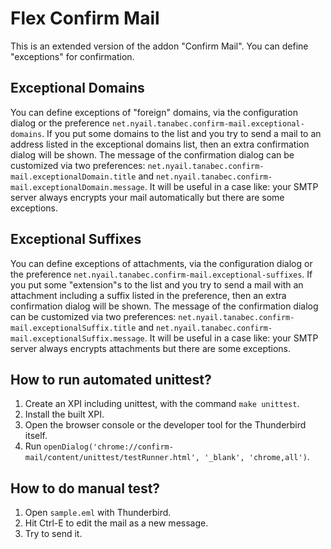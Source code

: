 # Flex Confirm Mail

This is an extended version of the addon "Confirm Mail". You can define "exceptions" for confirmation.

## Exceptional Domains

You can define exceptions of "foreign" domains, via the configuration dialog or the preference `net.nyail.tanabec.confirm-mail.exceptional-domains`. If you put some domains to the list and you try to send a mail to an address listed in the exceptional domains list, then an extra confirmation dialog will be shown. The message of the confirmation dialog can be customized via two preferences: `net.nyail.tanabec.confirm-mail.exceptionalDomain.title` and `net.nyail.tanabec.confirm-mail.exceptionalDomain.message`. It will be useful in a case like: your SMTP server always encrypts your mail automatically but there are some exceptions.

## Exceptional Suffixes

You can define exceptions of attachments, via the configuration dialog or the preference `net.nyail.tanabec.confirm-mail.exceptional-suffixes`. If you put some "extension"s to the list and you try to send a mail with an attachment including a suffix listed in the preference, then an extra confirmation dialog will be shown. The message of the confirmation dialog can be customized via two preferences: `net.nyail.tanabec.confirm-mail.exceptionalSuffix.title` and `net.nyail.tanabec.confirm-mail.exceptionalSuffix.message`. It will be useful in a case like: your SMTP server always encrypts attachments but there are some exceptions.

## How to run automated unittest?

1. Create an XPI including unittest, with the command `make unittest`.
2. Install the built XPI.
3. Open the browser console or the developer tool for the Thunderbird itself.
4. Run `openDialog('chrome://confirm-mail/content/unittest/testRunner.html', '_blank', 'chrome,all')`.

## How to do manual test?

1. Open `sample.eml` with Thunderbird.
2. Hit Ctrl-E to edit the mail as a new message.
3. Try to send it.
